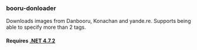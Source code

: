 ### booru-donloader

Downloads images from Danbooru, Konachan and yande.re. Supports being able to specify more than 2 tags.

#### Requires [.NET 4.7.2](https://www.microsoft.com/net/download/dotnet-framework-runtime)